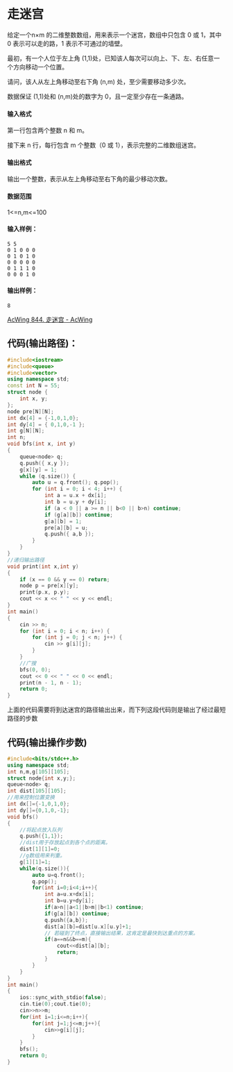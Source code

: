 # 走迷宫

给定一个n×m 的二维整数数组，用来表示一个迷宫，数组中只包含 0 或 1，其中 0 表示可以走的路，1 表示不可通过的墙壁。

最初，有一个人位于左上角 (1,1)处，已知该人每次可以向上、下、左、右任意一个方向移动一个位置。

请问，该人从左上角移动至右下角 (n,m) 处，至少需要移动多少次。

数据保证 (1,1)处和 (n,m)处的数字为 0，且一定至少存在一条通路。

#### 输入格式

第一行包含两个整数 n 和 m。

接下来 n 行，每行包含 m 个整数（0 或 1），表示完整的二维数组迷宫。

#### 输出格式

输出一个整数，表示从左上角移动至右下角的最少移动次数。

#### 数据范围

1<=n,m<=100

#### 输入样例：

```
5 5
0 1 0 0 0
0 1 0 1 0
0 0 0 0 0
0 1 1 1 0
0 0 0 1 0
```

#### 输出样例：

```
8
```





[AcWing 844. 走迷宫 - AcWing](https://www.acwing.com/activity/content/problem/content/907/)

 ## 代码(输出路径)：

```cpp
#include<iostream>
#include<queue>
#include<vector>
using namespace std;
const int N = 55;
struct node {
	int x, y;
};
node pre[N][N];
int dx[4] = {-1,0,1,0};
int dy[4] = { 0,1,0,-1 };
int g[N][N];
int n;
void bfs(int x, int y)
{
	queue<node> q;
	q.push({ x,y });
	g[x][y] = 1;
	while (q.size()) {
		auto u = q.front(); q.pop();
		for (int i = 0; i < 4; i++) {
			int a = u.x + dx[i];
			int b = u.y + dy[i];
			if (a < 0 || a >= n || b<0 || b>n) continue;
			if (g[a][b]) continue;
			g[a][b] = 1;
			pre[a][b] = u;
			q.push({ a,b });
		}
	}
}
//递归输出路径
void print(int x,int y)
{
	if (x == 0 && y == 0) return;
	node p = pre[x][y];
	print(p.x, p.y);
	cout << x << " " << y << endl;
}
int main()
{
	cin >> n;
	for (int i = 0; i < n; i++) {
		for (int j = 0; j < n; j++) {
			cin >> g[i][j];
		}
	}
	//广搜
	bfs(0, 0);
	cout << 0 << " " << 0 << endl;
	print(n - 1, n - 1);
	return 0;
}
```



上面的代码需要将到达迷宫的路径输出出来，而下列这段代码则是输出了经过最短路径的步数

## 代码(输出操作步数)

```cpp
#include<bits/stdc++.h>
using namespace std;
int n,m,g[105][105];
struct node{int x,y;};
queue<node> q;
int dist[105][105];
//用来控制位置变换
int dx[]={-1,0,1,0};
int dy[]={0,1,0,-1};
void bfs()
{
    //将起点放入队列
    q.push({1,1});
    //dist用于存放起点到各个点的距离。
    dist[1][1]=0;
    //g数组用来判重。
    g[1][1]=1;
    while(q.size()){
        auto u=q.front();
        q.pop();
        for(int i=0;i<4;i++){
            int a=u.x+dx[i];
            int b=u.y+dy[i];
            if(a>n||a<1||b>m||b<1) continue;
            if(g[a][b]) continue;
            q.push({a,b});
            dist[a][b]=dist[u.x][u.y]+1;
            // 若碰到了终点，直接输出结果，这肯定是最快到达重点的方案。
            if(a==n&&b==m){
                cout<<dist[a][b];
                return;
            }
        }
    }
}
int main()
{
    ios::sync_with_stdio(false);
    cin.tie(0);cout.tie(0);
    cin>>n>>m;
    for(int i=1;i<=n;i++){
        for(int j=1;j<=m;j++){
            cin>>g[i][j];
        }
    }
    bfs();
    return 0;
}
```

